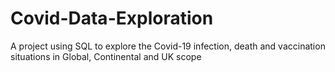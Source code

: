 # Covid-Data-Exploration
A project using SQL to explore the Covid-19 infection, death and vaccination situations in Global, Continental and UK scope
